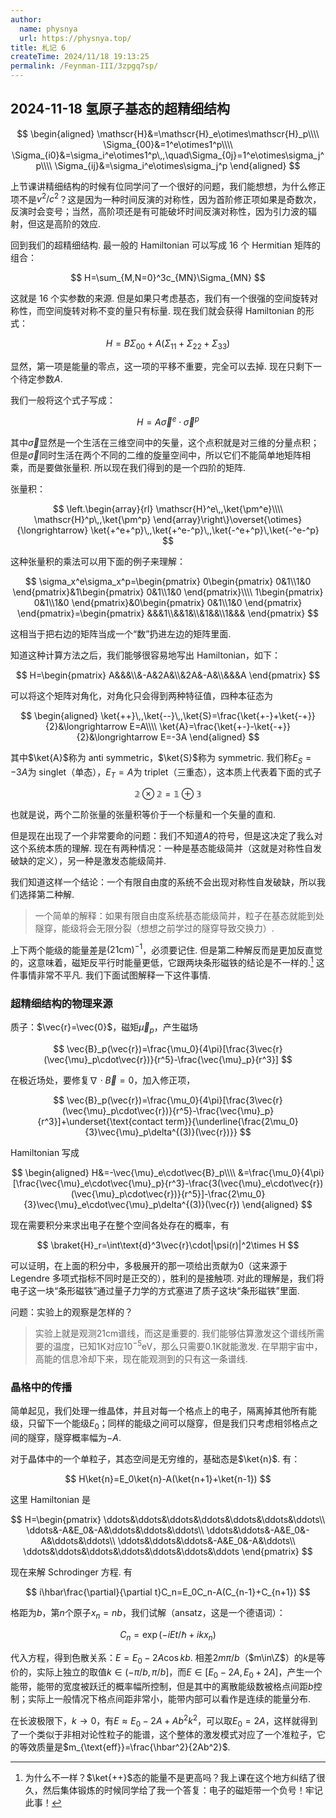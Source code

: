```yaml
---
author:
  name: physnya
  url: https://physnya.top/
title: 札记 6
createTime: 2024/11/18 19:13:25
permalink: /Feynman-III/3zpgq7sp/
---
```

## 2024-11-18	氢原子基态的超精细结构

$$
\begin{aligned}
\mathscr{H}&=\mathscr{H}_e\otimes\mathscr{H}_p\\\\
\Sigma_{00}&=1^e\otimes1^p\\\\
\Sigma_{i0}&=\sigma_i^e\otimes1^p\,,\quad\Sigma_{0j}=1^e\otimes\sigma_j^p\\\\
\Sigma_{ij}&=\sigma_i^e\otimes\sigma_j^p
\end{aligned}
$$

上节课讲精细结构的时候有位同学问了一个很好的问题，我们能想想，为什么修正项不是$v^2/c^2$？这是因为一种时间反演的对称性，因为首阶修正项如果是奇数次，反演时会变号；当然，高阶项还是有可能破坏时间反演对称性，因为引力波的辐射，但这是高阶的效应.

回到我们的超精细结构. 最一般的 Hamiltonian 可以写成 16 个 Hermitian 矩阵的组合：

$$
H=\sum_{M,N=0}^3c_{MN}\Sigma_{MN}
$$

这就是 16 个实参数的来源. 但是如果只考虑基态，我们有一个很强的空间旋转对称性，而空间旋转对称不变的量只有标量. 现在我们就会获得 Hamiltonian 的形式：

$$
H=B\Sigma_{00}+A(\Sigma_{11}+\Sigma_{22}+\Sigma_{33})
$$

显然，第一项是能量的零点，这一项的平移不重要，完全可以去掉. 现在只剩下一个待定参数$A$.

我们一般将这个式子写成：

$$
H=A\vec{\sigma}^e\cdot\vec{\sigma}^p
$$

其中$\vec{\sigma}$显然是一个生活在三维空间中的矢量，这个点积就是对三维的分量点积；但是$\vec{\sigma}$同时生活在两个不同的二维的旋量空间中，所以它们不能简单地矩阵相乘，而是要做张量积. 所以现在我们得到的是一个四阶的矩阵.

张量积：

$$
\left.\begin{array}{rl}
\mathscr{H}^e\,,\ket{\pm^e}\\\\
\mathscr{H}^p\,,\ket{\pm^p}
\end{array}\right\}\overset{\otimes}{\longrightarrow}
\ket{+^e+^p}\,,\ket{+^e-^p}\,,\ket{-^e+^p}\,\ket{-^e-^p}
$$

这种张量积的乘法可以用下面的例子来理解：

$$
\sigma_x^e\sigma_x^p=\begin{pmatrix}
0\begin{pmatrix}
0&1\\1&0
\end{pmatrix}&1\begin{pmatrix}
0&1\\1&0
\end{pmatrix}\\\\
1\begin{pmatrix}
0&1\\1&0
\end{pmatrix}&0\begin{pmatrix}
0&1\\1&0
\end{pmatrix}
\end{pmatrix}=\begin{pmatrix}
&&&1\\&&1&\\&1&&\\1&&&
\end{pmatrix}
$$

这相当于把右边的矩阵当成一个“数”扔进左边的矩阵里面.

知道这种计算方法之后，我们能够很容易地写出 Hamiltonian，如下：

$$
H=\begin{pmatrix}
A&&&\\&-A&2A&\\&2A&-A&\\&&&A
\end{pmatrix}
$$

可以将这个矩阵对角化，对角化只会得到两种特征值，四种本征态为

$$
\begin{aligned}
\ket{++}\,,\ket{--}\,,\ket{S}=\frac{\ket{+-}+\ket{-+}}{2}&\longrightarrow E=A\\\\
\ket{A}=\frac{\ket{+-}-\ket{-+}}{2}&\longrightarrow E=-3A
\end{aligned}
$$

其中$\ket{A}$称为 anti symmetric，$\ket{S}$称为 symmetric. 我们称$E_S=-3A$为 singlet（单态），$E_T=A$为 triplet（三重态），这本质上代表着下面的式子

$$
\mathbb{2}\otimes\mathbb{2}=\mathbb{1}\oplus\mathbb{3}
$$

也就是说，两个二阶张量的张量积等价于一个标量和一个矢量的直和.

但是现在出现了一个非常要命的问题：我们不知道$A$的符号，但是这决定了我么对这个系统本质的理解. 现在有两种情况：一种是基态能级简并（这就是对称性自发破缺的定义），另一种是激发态能级简并.

我们知道这样一个结论：一个有限自由度的系统不会出现对称性自发破缺，所以我们选择第二种解.

> 一个简单的解释：如果有限自由度系统基态能级简并，粒子在基态就能到处隧穿，能级将会无限分裂（想想之前学过的隧穿导致交换力）.

上下两个能级的能量差是$(21\text{cm})^{-1}$，必须要记住. 但是第二种解反而是更加反直觉的，这意味着，磁矩反平行时能量更低，它跟两块条形磁铁的结论是不一样的.[^1] 这件事情非常不平凡. 我们下面试图解释一下这件事情.

### 超精细结构的物理来源

质子：$\vec{r}=\vec{0}$，磁矩$\vec{\mu}_p$，产生磁场

$$
\vec{B}_p(\vec{r})=\frac{\mu_0}{4\pi}[\frac{3\vec{r}(\vec{\mu}_p\cdot\vec{r})}{r^5}-\frac{\vec{\mu}_p}{r^3}]
$$

在极近场处，要修复$\nabla\cdot\vec{B}=0$，加入修正项，

$$
\vec{B}_p(\vec{r})=\frac{\mu_0}{4\pi}[\frac{3\vec{r}(\vec{\mu}_p\cdot\vec{r})}{r^5}-\frac{\vec{\mu}_p}{r^3}]+\underset{\text{contact term}}{\underline{\frac{2\mu_0}{3}\vec{\mu}_p\delta^{(3)}(\vec{r})}}
$$

Hamiltonian 写成

$$
\begin{aligned}
H&=-\vec{\mu}_e\cdot\vec{B}_p\\\\
&=\frac{\mu_0}{4\pi}[\frac{\vec{\mu}_e\cdot\vec{\mu}_p}{r^3}-\frac{3(\vec{\mu}_e\cdot\vec{r})(\vec{\mu}_p\cdot\vec{r})}{r^5}]-\frac{2\mu_0}{3}\vec{\mu}_e\cdot\vec{\mu}_p\delta^{(3)}(\vec{r})
\end{aligned}
$$

现在需要积分来求出电子在整个空间各处存在的概率，有

$$
\braket{H}_r=\int\text{d}^3\vec{r}\cdot|\psi(r)|^2\times H
$$

可以证明，在上面的积分中，多极展开的那一项给出贡献为$0$（这来源于 Legendre 多项式指标不同时是正交的），胜利的是接触项. 对此的理解是，我们将电子这一块“条形磁铁”通过量子力学的方式塞进了质子这块“条形磁铁”里面.

问题：实验上的观察是怎样的？

> 实验上就是观测$21\text{cm}$谱线，而这是重要的. 我们能够估算激发这个谱线所需要的温度，已知$1\text{K}$对应$10^{-5}\text{eV}$，那么只需要$0.1\text{K}$就能激发. 在早期宇宙中，高能的信息冷却下来，现在能观测到的只有这一条谱线.

### 晶格中的传播

简单起见，我们处理一维晶体，并且对每一个格点上的电子，隔离掉其他所有能级，只留下一个能级$E_0$；同样的能级之间可以隧穿，但是我们只考虑相邻格点之间的隧穿，隧穿概率幅为$-A$.

对于晶体中的一个单粒子，其态空间是无穷维的，基础态是$\ket{n}$. 有：

$$
H\ket{n}=E_0\ket{n}-A(\ket{n+1}+\ket{n-1})
$$

这里 Hamiltonian 是

$$
H=\begin{pmatrix}
\ddots&\ddots&\ddots&\ddots&\ddots&\ddots&\ddots\\
\ddots&-A&E_0&-A&\ddots&\ddots&\ddots\\
\ddots&\ddots&-A&E_0&-A&\ddots&\ddots\\
\ddots&\ddots&\ddots&-A&E_0&-A&\ddots\\
\ddots&\ddots&\ddots&\ddots&\ddots&\ddots&\ddots
\end{pmatrix}
$$

现在来解 Schrodinger 方程. 有

$$
i\hbar\frac{\partial}{\partial t}C_n=E_0C_n-A(C_{n-1}+C_{n+1})
$$

格距为$b$，第$n$个原子$x_n=nb$，我们试解（ansatz，这是一个德语词）：

$$
C_n=\exp(-iEt/\hbar+ikx_n)
$$

代入方程，得到色散关系：$E=E_0-2A\cos kb$. 相差$2m\pi/b$（$m\in\Z$）的$k$是等价的，实际上独立的取值$k\in(-\pi/b,\pi/b]$，而$E\in[E_0-2A,E_0+2A]$，产生一个能带，能带的宽度被跃迁的概率幅所控制，但是其中的离散能级数被格点间距$b$控制；实际上一般情况下格点间距非常小，能带内部可以看作是连续的能量分布.

在长波极限下，$k\to0$，有$E\approx E_0-2A+Ab^2k^2$，可以取$E_0=2A$，这样就得到了一个类似于非相对论性粒子的能谱，这个整体的激发模式对应了一个准粒子，它的等效质量是$m_{\text{eff}}=\frac{\hbar^2}{2Ab^2}$.

[^1]: 为什么不一样？$\ket{++}$态的能量不是更高吗？我上课在这个地方纠结了很久，然后集体锻炼的时候同学给了我一个答复：电子的磁矩带一个负号！牢记此事！